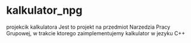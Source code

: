 # kalkulator_npg
projekcik kalkulatora
Jest to projekt na przedmiot Narzedzia Pracy Grupowej, w trakcie ktorego zaimplementujemy kalkulator w jezyku C++
